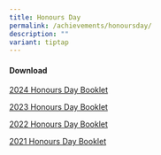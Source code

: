 ```yaml
---
title: Honours Day
permalink: /achievements/honoursday/
description: ""
variant: tiptap
---
```

<h4>Download</h4>
<p><a href="https://indd.adobe.com/view/ab5f3b25-2482-4b39-ac86-507c1e5c91e1" rel="noopener nofollow" target="_blank">2024 Honours Day Booklet</a>
</p>
<p><a href="https://indd.adobe.com/view/9e5d462a-7695-4d6b-a5c0-d162ee0fd966" rel="noopener noreferrer nofollow" target="_blank">2023 Honours Day Booklet</a>
</p>
<p><a href="/files/2022%20honours%20day%20booklet.pdf" rel="noopener noreferrer nofollow" target="_blank">2022 Honours Day Booklet</a>
</p>
<p><a href="/files/2021%20honours%20day%20booklet.pdf" rel="noopener noreferrer nofollow" target="_blank">2021 Honours Day Booklet</a>
</p>